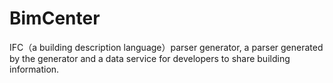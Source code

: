 BimCenter
=========

IFC（a building description language）parser generator, a parser generated by the generator  and a data service for developers to share building information. 

